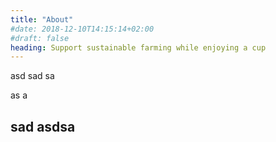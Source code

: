 ```yaml
---
title: "About"
#date: 2018-12-10T14:15:14+02:00
#draft: false
heading: Support sustainable farming while enjoying a cup
---
```




asd sad sa

as
a
## sad asdsa
